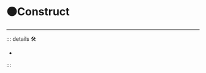 # 🟠<move>Construct</move>

---

<!-- =================================================== -->
<!-- =================================================== -->
<!-- =================================================== -->
<!-- =================================================== -->
<!-- =================================================== -->
::: details 🛠

-

:::
